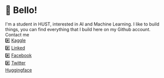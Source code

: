 # 👋 Bello!
I'm a student in HUST, interested in AI and Machine Learning. I like to build things, you can find everything that I build here on my Github account.  
Contact me    
#️⃣ [Kaggle](https://www.kaggle.com/dinhchicong)  
#️⃣ [Linked](https://www.linkedin.com/in/dinhchicong/)  
#️⃣ [Facebook](https://www.facebook.com/dinhchicongf9)  
#️⃣ [Twitter](https://twitter.com/dinhchicongf9)  
[Huggingface](https://huggingface.co/congdc)

